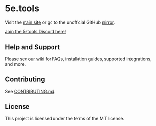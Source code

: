 # 5e.tools

Visit the [main site](https://5e.tools/index.html) or go to the unofficial GitHub [mirror](index.html).

[Join the 5etools Discord here!](https://discord.gg/5etools)

## Help and Support

Please see [our wiki](https://wiki.tercept.net/) for FAQs, installation guides, supported integrations, and more.

## Contributing

See [CONTRIBUTING.md](CONTRIBUTING.md).

## License

This project is licensed under the terms of the MIT license.
